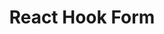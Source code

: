 ---
title: 'React Hook Form'
description: 'Performant, flexible and extensible forms with easy-to-use validation.'
link: 'https://react-hook-form.com/'
imageURL: 'https://res.cloudinary.com/dc6mrv5cb/image/upload/v1718793650/personal-resources/react/e6x8wojb26qixvritzes_bzmltp.webp'
---